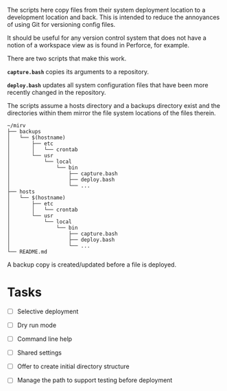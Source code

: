 The scripts here copy files from their system deployment location to a
development location and back. This is intended to reduce the
annoyances of using Git for versioning config files.

It should be useful for any version control system that does not have
a notion of a workspace view as is found in Perforce, for example.

There are two scripts that make this work.

**`capture.bash`** copies its arguments to a repository.

**`deploy.bash`** updates all system configuration files that have been more
recently changed in the repository.

The scripts assume a hosts directory and a backups directory exist and
the directories within them mirror the file system locations of the
files therein. 

```
~/mirv
├── backups
│   └── $(hostname)
│       ├── etc
│       │   └── crontab
│       └── usr
│           └── local
│               └── bin
│                   ├── capture.bash
│                   ├── deploy.bash
│                   └── ...
├── hosts
│   └── $(hostname)
│       ├── etc
│       │   └── crontab
│       └── usr
│           └── local
│               └── bin
│                   ├── capture.bash
│                   ├── deploy.bash
│                   └── ...
└── README.md
```

A backup copy is created/updated before a file is deployed.

# Tasks

- [ ] Selective deployment
- [ ] Dry run mode 
- [ ] Command line help
- [ ] Shared settings
- [ ] Offer to create initial directory structure
- [ ] Manage the path to support testing before deployment


